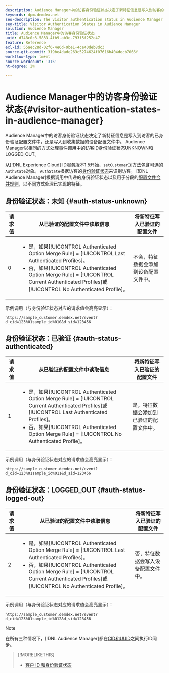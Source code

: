 ```yaml
---
description: Audience Manager中的访客身份验证状态决定了新特征信息是写入到访客的已身份验证配置文件中，还是写入到收集数据的设备配置文件中。 Audience Manager以相同的方式处理事件调用中的访客ID身份验证状态UNKNOWN和LOGGED_OUT。
keywords: dpm.demdex.net
seo-description: The visitor authentication status in Audience Manager determines if the new trait information is written to the visitor's authenticated profile or to the device profile, where the data was collected from. Audience Manager handles the visitor ID authentication statuses UNKNOWN and LOGGED_OUT in event calls in the same way.
seo-title: Visitor Authentication States in Audience Manager
solution: Audience Manager
title: Audience Manager中的访客身份验证状态
uuid: d748c0c3-5833-4fb9-ab3e-793f5f252e47
feature: Reference
exl-id: 55aec28d-02f6-4e6d-9be1-4ce40deb8dc3
source-git-commit: 319be4dade263c5274624f07616b404decb7066f
workflow-type: tm+mt
source-wordcount: '315'
ht-degree: 2%

---
```


# Audience Manager中的访客身份验证状态{#visitor-authentication-states-in-audience-manager}

Audience Manager中的访客身份验证状态决定了新特征信息是写入到访客的已身份验证配置文件中，还是写入到收集数据的设备配置文件中。 Audience Manager以相同的方式处理事件调用中的访客ID身份验证状态UNKNOWN和LOGGED_OUT。

从[!DNL Experience Cloud] ID服务版本1.5开始，`setCustomerID`方法包含可选的`AuthState`对象。 `AuthState`根据访客的[身份验证状态](https://experienceleague.adobe.com/docs/id-service/using/reference/authenticated-state.html?lang=zh-Hans)来识别访客。 [!DNL Audience Manager]根据调用中传递的身份验证状态以及用于分段的[配置文件合并规则](../features/profile-merge-rules/merge-rules-dashboard.md)，以不同方式处理已实现的特征。

## 身份验证状态：未知 {#auth-status-unknown}

| 请求值 | 从已验证的配置文件中读取信息 | 将新特征写入已验证的配置文件 |
|---|---|---|
| 0 | <ul><li>是，如果[!UICONTROL Authenticated Option Merge Rule] = [!UICONTROL Last Authenticated Profiles]。</li><li>否，如果[!UICONTROL Authenticated Option Merge Rule] = [!UICONTROL Current Authenticated Profiles]或[!UICONTROL No Authenticated Profile]。</li></ul> | 不会，特征数据会添加到设备配置文件中。 |

示例调用（与身份验证状态对应的请求值会高亮显示）：

`https://sample_customer.demdex.net/event?d_cid=123%01sample_id%010&d_sid=123456`

## 身份验证状态：已验证 {#auth-status-authenticated}

| 请求值 | 从已验证的配置文件中读取信息 | 将新特征写入已验证的配置文件 |
|---|---|---|
| 1 | <ul><li>是，如果[!UICONTROL Authenticated Option Merge Rule] = [!UICONTROL Current Authenticated Profiles]或[!UICONTROL Last Authenticated Profiles]。</li><li>否，如果[!UICONTROL Authenticated Option Merge Rule] = [!UICONTROL No Authenticated Profile]。</li></ul> | 是，特征数据会添加到已验证的配置文件中。 |

示例调用（与身份验证状态对应的请求值会高亮显示）：

`https://sample_customer.demdex.net/event?d_cid=123%01sample_id%011&d_sid=123456`

## 身份验证状态：LOGGED_OUT {#auth-status-logged-out}

| 请求值 | 从已验证的配置文件中读取信息 | 将新特征写入已验证的配置文件 |
|---|---|---|
| 2 | <ul><li>是，如果[!UICONTROL Authenticated Option Merge Rule] = [!UICONTROL Last Authenticated Profiles]。</li><li>否，如果[!UICONTROL Authenticated Option Merge Rule] = [!UICONTROL Current Authenticated Profiles]或[!UICONTROL No Authenticated Profile]。</li></ul> | 否，特征数据会写入设备配置文件中。 |

示例调用（与身份验证状态对应的请求值会高亮显示）：

`https://sample_customer.demdex.net/event?d_cid=123%01sample_id%012&d_sid=123456`

>[!NOTE]
>
>在所有三种情况下，[!DNL Audience Manager]都在[CID和UUID](../reference/ids-in-aam.md)之间执行ID同步。

>[!MORELIKETHIS]
>
>* [客户 ID 和身份验证状态](https://experienceleague.adobe.com/docs/id-service/using/reference/authenticated-state.html?lang=zh-Hans)
